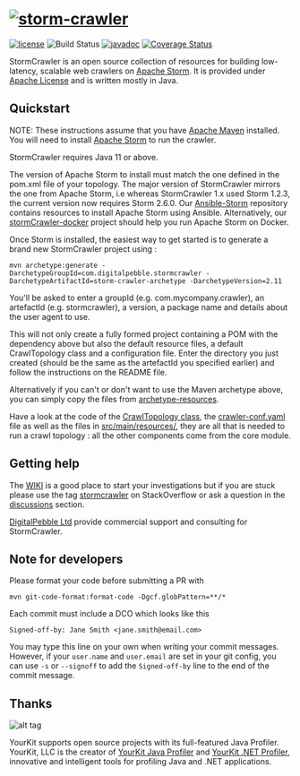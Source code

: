 [![storm-crawler](http://stormcrawler.net/img/Logo-small.jpg)](http://stormcrawler.net/)
=============

[![license](https://img.shields.io/github/license/digitalpebble/storm-crawler.svg?maxAge=2592000?style=plastic)](http://www.apache.org/licenses/LICENSE-2.0)
![Build Status](https://github.com/DigitalPebble/storm-crawler/actions/workflows/maven.yml/badge.svg)
[![javadoc](https://javadoc.io/badge2/DigitalPebble/storm-crawler-core/javadoc.svg)](https://javadoc.io/doc/com.digitalpebble.stormcrawler/storm-crawler-core/)
[![Coverage Status](https://coveralls.io/repos/github/DigitalPebble/storm-crawler/badge.svg?branch=master)](https://coveralls.io/github/DigitalPebble/storm-crawler?branch=master)

StormCrawler is an open source collection of resources for building low-latency, scalable web crawlers on [Apache Storm](http://storm.apache.org/). It is provided under [Apache License](http://www.apache.org/licenses/LICENSE-2.0) and is written mostly in Java.

## Quickstart

NOTE: These instructions assume that you have [Apache Maven](https://maven.apache.org/install.html) installed. You will need to install [Apache Storm](http://storm.apache.org/) to run the crawler.

StormCrawler requires Java 11 or above.

The version of Apache Storm to install must match the one defined in the pom.xml file of your topology. The major version of StormCrawler mirrors the one from Apache Storm, i.e whereas StormCrawler 1.x used Storm 1.2.3, the current version now requires Storm 2.6.0. Our [Ansible-Storm](https://github.com/DigitalPebble/ansible-storm) repository contains resources to install Apache Storm using Ansible. Alternatively, our [stormCrawler-docker](https://github.com/DigitalPebble/stormcrawler-docker) project should help you run Apache Storm on Docker.

Once Storm is installed, the easiest way to get started is to generate a brand new StormCrawler project using \: 

`mvn archetype:generate -DarchetypeGroupId=com.digitalpebble.stormcrawler -DarchetypeArtifactId=storm-crawler-archetype -DarchetypeVersion=2.11`

You'll be asked to enter a groupId (e.g. com.mycompany.crawler), an artefactId (e.g. stormcrawler), a version, a package name and details about the user agent to use.

This will not only create a fully formed project containing a POM with the dependency above but also the default resource files, a default CrawlTopology class and a configuration file. Enter the directory you just created (should be the same as the artefactId you specified earlier) and follow the instructions on the README file.

Alternatively if you can't or don't want to use the Maven archetype above, you can simply copy the files from [archetype-resources](https://github.com/DigitalPebble/storm-crawler/tree/master/archetype/src/main/resources/archetype-resources).

Have a look at the code of the [CrawlTopology class](https://github.com/DigitalPebble/storm-crawler/blob/master/archetype/src/main/resources/archetype-resources/src/main/java/CrawlTopology.java), the [crawler-conf.yaml](https://github.com/DigitalPebble/storm-crawler/blob/master/archetype/src/main/resources/archetype-resources/crawler-conf.yaml) file as well as the files in [src/main/resources/](https://github.com/DigitalPebble/storm-crawler/tree/master/archetype/src/main/resources/archetype-resources/src/main/resources), they are all that is needed to run a crawl topology : all the other components come from the core module.

## Getting help

The [WIKI](https://github.com/DigitalPebble/storm-crawler/wiki) is a good place to start your investigations but if you are stuck please use the tag [stormcrawler](http://stackoverflow.com/questions/tagged/stormcrawler) on StackOverflow or ask a question in the [discussions](https://github.com/DigitalPebble/storm-crawler/discussions) section.

[DigitalPebble Ltd](http://digitalpebble.com) provide commercial support and consulting for StormCrawler.

## Note for developers 

Please format your code before submitting a PR with 

```
mvn git-code-format:format-code -Dgcf.globPattern=**/*
```

Each commit must include a DCO which looks like this

```
Signed-off-by: Jane Smith <jane.smith@email.com>
```

You may type this line on your own when writing your commit messages. However, if your `user.name` and `user.email` are set in your git config, you can use `-s` or `--signoff` to add the `Signed-off-by` line to the end of the commit message.


## Thanks

![alt tag](https://www.yourkit.com/images/yklogo.png)

YourKit supports open source projects with its full-featured Java Profiler.
YourKit, LLC is the creator of <a href="https://www.yourkit.com/java/profiler/index.jsp">YourKit Java Profiler</a>
and <a href="https://www.yourkit.com/.net/profiler/index.jsp">YourKit .NET Profiler</a>,
innovative and intelligent tools for profiling Java and .NET applications.
